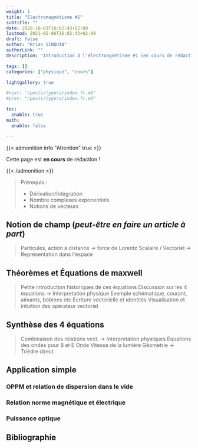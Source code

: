 ```yaml
---
weight: 1
title: "Electromagnétisme #1"
subtitle: ""
date: 2020-10-03T16:02:43+02:00
lastmod: 2021-05-06T16:02:43+02:00
draft: false
author: "Brian SINQUIN"
authorLink: ""
description: "Introduction à l'électroagnétisme #1 (en cours de rédaction)"

tags: []
categories: ["physique", "cours"]

lightgallery: true

#next: "/posts/typora/index.fr.md"
#prev: "/posts/typora/index.fr.md"

toc:
  enable: true
math:
  enable: false

---
```

{{< admonition info "Attention" true >}}

Cette page est **en cours** de rédaction !


{{< /admonition >}}

<!--more-->

> Prérequis :
> - Dérivation/Intégration
> - Nombre complexes exponentiels
> - Notions de vecteurs

## Notion de champ (*peut-être en faire un article à part*)
> Particules, action à distance -> force de Lorentz
> Scalaire / Vectoriel -> Représentation dans l'espace
## Théorèmes et Équations de maxwell
> Petite introduction historiques de ces équations
> Discussion sur les 4 équations -> Interpretation physique
> Exemple schématique, courant, aimants, bobines etc
> Ecriture vectorielle et identités
> Visualisation et intuition des opérateur vectoriel
## Synthèse des 4 équations
> Combinaison des relations vect. -> Interpretation physiques
> Equations des ondes pour B et E
> Onde
> Vitesse de la lumière
> Géometrie -> Trièdre direct

## Application simple
### OPPM et relation de dispersion dans le vide
### Relation norme magnétique et électrique
### Puissance optique

## Bibliographie